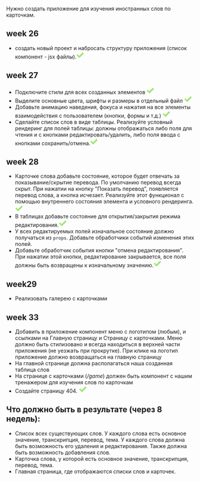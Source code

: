 Нужно создать приложение для изучения иностранных слов по карточкам. 

## week 26
- создать новый проект и набросать структуру приложения (список компонент - jsx файлы).<img src="public\assets\check.png" width="20rem"/>
## week 27
- Подключите стили для всех созданных элементов <img src="public\assets\check.png" width="20rem"/>
- Выделите основные цвета, шрифты и размеры в отдельный файл <img src="public\assets\check.png" width="20rem"/>
- Добавьте анимацию наведения, фокуса и нажатия на все элементы взаимодействия с пользователем (кнопки, формы и т.д.) <img src="public\assets\check.png" width="20rem"/>
- Сделайте список слов в виде таблицы. Реализуйте условный рендеринг для полей таблицы: должны отображаться либо поля для чтения и с кнопками редактировать/удалить, либо поля ввода с кнопками сохранить/отмена.<img src="public\assets\check.png" width="20rem"/>

## week 28
- Карточке слова добавьте состояние, которое будет отвечать за показывание/скрытие перевода. По умолчанию перевод всегда скрыт.  При нажатии на кнопку "Показать перевод", появляется перевод слова, а кнопка исчезает. Реализуйте этот функционал с помощью внутреннего состояния элемента и условного рендеринга.<img src="public\assets\check.png" width="20rem"/>
- В таблицах добавьте состояние для открытия/закрытия режима редактирования.<img src="public\assets\check.png" width="20rem"/>
- У всех редактируемых полей изначальное состояние должно получаться из `props`. Добавьте обработчики событий изменения этих полей.
- Добавьте обработчик события кнопки "отмена редактирования". При нажатии этой кнопки, редактирование закрывается, все поля должны быть возвращены к изначальному значению.<img src="public\assets\check.png" width="20rem"/>

## week29
- Реализовать галерею с карточками

## week 33
- Добавить в приложение компонент меню с логотипом (любым), и ссылками на Главную страницу и Страницу с карточками. Меню должно быть стилизовано и всегда находиться в верхней части приложения (не уезжать при прокрутке). При клике на логотип приложение должно возвращаться на главную страницу
- На главной странице должна располагаться наша созданная таблица слов
- На странице с карточками (*/game*) должен быть компонент с нашим тренажером для изучения слов по карточкам
- Создайте страницу 404. <img src="public\assets\check.png" width="20rem"/>
## Что должно быть в результате (через 8 недель):

- Список всех существующих слов. У каждого слова есть основное значение, транскрипция, перевод, тема. У каждого слова должна быть возможность его удаления и редактирования. Также должна быть возможность добавления слов.
- Карточка слова, у которой есть основное значение, транскрипция, перевод, тема.
- Главная страница, где отображаются списки слов и карточек.

